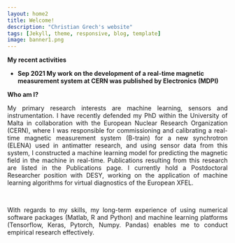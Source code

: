```yaml
---
layout: home2
title: Welcome!
description: "Christian Grech's website"
tags: [Jekyll, theme, responsive, blog, template]
image: banner1.png
---
```

**My recent activities**

* **Sep 2021 My work on the development of a real-time magnetic measurement system at CERN was published by Electronics (MDPI)** <br>


**Who am I?**
<br>

<p align="justify">My primary research interests are machine learning, sensors and instrumentation. I have recently defended my PhD within the University of Malta in collaboration with the European Nuclear Research Organization (CERN), where I was responsible for commissioning and calibrating a real-time magnetic measurement system (B-train) for a new synchrotron (ELENA) used in antimatter research, and using sensor data from this system, I constructed a machine learning model for predicting the magnetic field in the machine in real-time. Publications resulting from this research are listed in the Publications page. I currently hold a Postdoctoral Researcher position with DESY, working on the application of machine learning algorithms for virtual diagnostics of the European XFEL. </p><br>


<p align="justify">With regards to my skills, my long-term experience of using numerical software packages (Matlab, R and Python) and machine learning platforms (Tensorflow, Keras, Pytorch, Numpy. Pandas) enables me to conduct empirical research effectively. </p>

<br />
